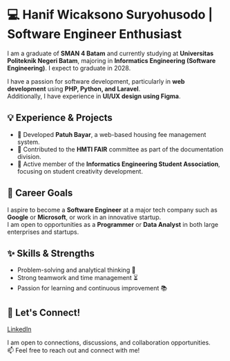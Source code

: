 # 💻 Hanif Wicaksono Suryohusodo | Software Engineer Enthusiast

I am a graduate of **SMAN 4 Batam** and currently studying at **Universitas Politeknik Negeri Batam**, majoring in **Informatics Engineering (Software Engineering)**. I expect to graduate in 2028.  

I have a passion for software development, particularly in **web development** using **PHP, Python, and Laravel**.  
Additionally, I have experience in **UI/UX design using Figma**.

## 💡 Experience & Projects
- 🚀 Developed **Patuh Bayar**, a web-based housing fee management system.  
- 📸 Contributed to the **HMTI FAIR** committee as part of the documentation division.  
- 🎨 Active member of the **Informatics Engineering Student Association**, focusing on student creativity development.  

## 🎯 Career Goals
I aspire to become a **Software Engineer** at a major tech company such as **Google** or **Microsoft**, or work in an innovative startup.  
I am open to opportunities as a **Programmer** or **Data Analyst** in both large enterprises and startups.

## ✨ Skills & Strengths
- Problem-solving and analytical thinking 🧠  
- Strong teamwork and time management ⏳  
- Passion for learning and continuous improvement 📚  

## 🚀 Let's Connect!
[LinkedIn](https://www.linkedin.com/in/hanif-wicaksono-394591356)

I am open to connections, discussions, and collaboration opportunities.  
📫 Feel free to reach out and connect with me!
